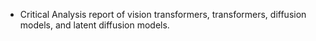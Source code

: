 -	Critical Analysis report of vision transformers, transformers, diffusion models, and latent diffusion models.
